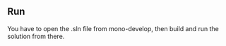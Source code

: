 ## Run
You have to open the .sln file from mono-develop, then build and run the solution from there.
